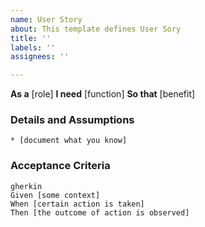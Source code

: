 ```yaml
---
name: User Story
about: This template defines User Sory
title: ''
labels: ''
assignees: ''

---
```


**As a** [role]
**I need** [function]
**So that** [benefit]

### Details and Assumptions
    * [document what you know]

### Acceptance Criteria
    gherkin
    Given [some context]
    When [certain action is taken]
    Then [the outcome of action is observed]
